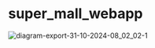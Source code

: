 # super_mall_webapp
![diagram-export-31-10-2024-08_02_02-1](https://github.com/user-attachments/assets/630cc830-be22-4dca-b241-edbce3a73d30)
